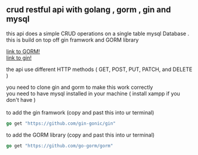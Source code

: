 <h2> crud restful api with golang , gorm , gin and mysql </h2>
this api does a simple CRUD operations on a single table mysql Database .<br/>
this is build on top off gin framwork  and GORM  library <br/>

[link to GORM!](https://github.com/go-gorm/gorm/) <br/>
[link to gin!](https://github.com/gin-gonic/gin)  <br/>

the api use different HTTP methods ( GET, POST, PUT, PATCH, and DELETE ) <br>

you need to clone gin and gorm to make this work correctly<br>
you need to have mysql installed in your machine ( install xampp if you don't have ) <br><br>
to add the gin framwork (copy and past this into ur terminal)
```Go
go get "https://github.com/gin-gonic/gin"
```
to add the GORM library (copy and past this into ur terminal)
```GO
go get "https://github.com/go-gorm/gorm"
```
